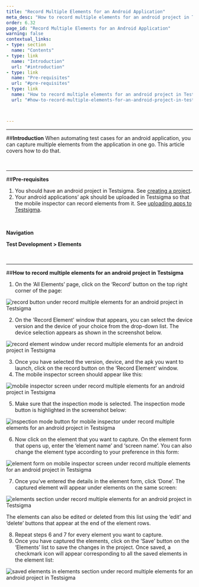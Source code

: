 ```yaml
---
title: "Record Multiple Elements for an Android Application"
meta_desc: "How to record multiple elements for an android project in Testsigma."
order: 6.32
page_id: "Record Multiple Elements for an Android Application"
warning: false
contextual_links:
- type: section
  name: "Contents"
- type: link
  name: "Introduction"
  url: "#introduction"
- type: link
  name: "Pre-requisites"
  url: "#pre-requisites"
- type: link
  name: "How to record multiple elements for an android project in Testsigma"
  url: "#how-to-record-multiple-elements-for-an-android-project-in-testsigma"



---
```


---
##**Introduction**
When automating test cases for an android application, you can capture multiple elements from the application in one go. This article covers how to do that.

<br>

---
##**Pre-requisites**
1. You should have an android project in Testsigma. See [creating a project](https://testsigma.com/docs/projects/overview/).
2. Your android applications’ apk should be uploaded in Testsigma so that the mobile inspector can record elements from it. See [uploading apps to Testsigma](https://testsigma.com/docs/uploads/upload-apps/).

<br>

**Navigation**

**Test Development > Elements**

<br>

---
##**How to record multiple elements for an android project in Testsigma**
1. On the ‘All Elements’ page, click on the ‘Record’ button on the top right corner of the page:

![record button under record multiple elements for an android project in Testsigma](https://docs.testsigma.com/images/record-multiple-elements/record-button-record-multiple-elements-android-testsigma.png)


2. On the 'Record Element' window that appears, you can select the device version and the device of your choice from the drop-down list. The device selection appears as shown in the screenshot below.

![record element window under record multiple elements for an android project in Testsigma](https://docs.testsigma.com/images/record-multiple-elements/record-element-window-record-multiple-elements-android-testsigma.png)

3. Once you have selected the version, device, and the apk you want to launch, click on the record button on the ‘Record Element’ window.
4. The mobile inspector screen should appear like this:

![mobile inspector screen under record multiple elements for an android project in Testsigma](https://docs.testsigma.com/images/record-multiple-elements/mobile-inspector-screen-record-multiple-elements-android-testsigma.png)


5. Make sure that the inspection mode is selected. The inspection mode button is highlighted in the screenshot below:

![inspection mode button for mobile inspector under record multiple elements for an android project in Testsigma](https://docs.testsigma.com/images/record-multiple-elements/inspection-mode-button-record-multiple-elements-android-testsigma.png)

6. Now click on the element that you want to capture. On the element form that opens up, enter the ‘element name’ and ‘screen name’. You can also change the element type according to your preference in this form:

![element form on mobile inspector screen under record multiple elements for an android project in Testsigma](https://docs.testsigma.com/images/record-multiple-elements/element-form-record-multiple-elements-android-testsigma.png)

7. Once you’ve entered the details in the element form, click ‘Done’. The captured element will appear under elements on the same screen:

![elements section under record multiple elements for an android project in Testsigma](https://docs.testsigma.com/images/record-multiple-elements/elements-record-multiple-elements-android-testsigma.png)

The elements can also be edited or deleted from this list using the ‘edit’ and ‘delete’ buttons that appear at the end of the element rows.

8. Repeat steps 6 and 7 for every element you want to capture.
9. Once you have captured the elements, click on the ‘Save’ button on the ‘Elements’ list to save the changes in the project.  Once saved, a checkmark icon will appear corresponding to all the saved elements in the element list:

![saved elements in elements section under record multiple elements for an android project in Testsigma](https://docs.testsigma.com/images/record-multiple-elements/saved-elements-record-multiple-elements-android-testsigma.png)

